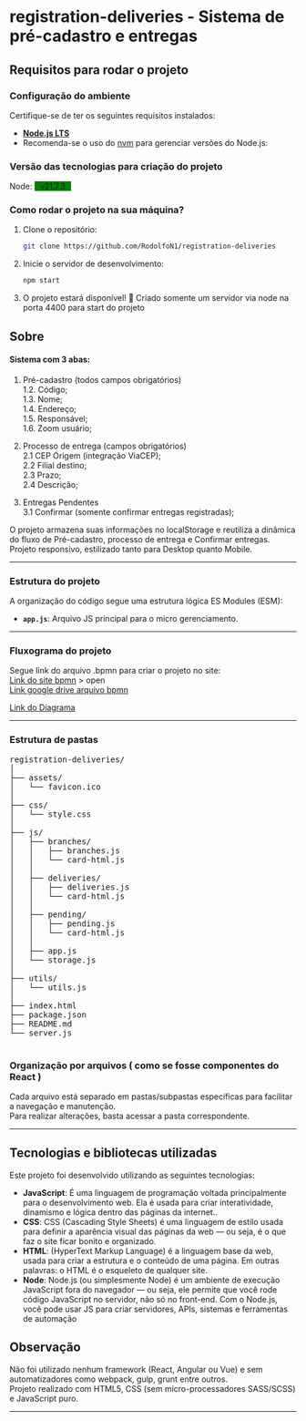 # registration-deliveries - Sistema de pré-cadastro e entregas

## Requisitos para rodar o projeto

### Configuração do ambiente

Certifique-se de ter os seguintes requisitos instalados:

- **[Node.js LTS](https://nodejs.org/en)**  
- Recomenda-se o uso do [nvm](https://github.com/nvm-sh/nvm) para gerenciar versões do Node.js:

### Versão das tecnologias para criação do projeto

Node: <span style="background:green;padding:0 10px">v21.7.3</span> <br>

### Como rodar o projeto na sua máquina?

1. Clone o repositório:
   ```bash
   git clone https://github.com/RodolfoN1/registration-deliveries
   ```
2. Inicie o servidor de desenvolvimento:
   ```bash
   npm start
   ```
4. O projeto estará disponível! 🎉 Criado somente um servidor via node na porta 4400 para start do projeto



## Sobre

#### Sistema com 3 abas: 
1. Pré-cadastro (todos campos obrigatórios) <br />
    1.2. Código; <br />
    1.3. Nome; <br />
    1.4. Endereço; <br />
    1.5. Responsável; <br />
    1.6. Zoom usuário; <br />

2. Processo de entrega (campos obrigatórios) <br />
    2.1 CEP Origem (integração ViaCEP); <br /> 
    2.2 Filial destino; <br /> 
    2.3 Prazo; <br /> 
    2.4 Descrição; <br />                 
3. Entregas Pendentes <br />
    3.1 Confirmar (somente confirmar entregas registradas); <br />

O projeto armazena suas informações no localStorage e reutiliza a dinâmica do fluxo de Pré-cadastro, processo de entrega e Confirmar entregas. <br />
Projeto responsivo, estilizado tanto para Desktop quanto Mobile.

---  

### Estrutura do projeto

A organização do código segue uma estrutura lógica ES Modules (ESM):
- **`app.js`**: Arquivo JS principal para o micro gerenciamento.  

--- 

### Fluxograma do projeto

Segue link do arquivo .bpmn para criar o projeto no site: <br />
[Link do site bpmn](docs/diagrama.bpmn) > open <br />
[Link google drive arquivo bpmn](https://drive.google.com/file/d/1RPv1Bb2vt4jna75hMJzUgi0tl-1Md2X0/view?usp=sharing)

<div>
<a href="https://github.dev/RodolfoN1/registration-deliveries/blob/dev/assets/diagram.svg" target="_blank" rel="noopener noreferrer">
    Link do Diagrama
</a>
</div>

--- 

### Estrutura de pastas

<pre>
registration-deliveries/
│
├── assets/
│   └── favicon.ico
│
├── css/
│   └── style.css
│
├── js/
│   ├── branches/
│   │   ├── branches.js
│   │   └── card-html.js
│   │
│   ├── deliveries/
│   │   ├── deliveries.js
│   │   └── card-html.js
│   │
│   ├── pending/
│   │   ├── pending.js
│   │   └── card-html.js
│   │
│   ├── app.js
│   └── storage.js
│
├── utils/
│   └── utils.js
│
├── index.html
├── package.json
├── README.md
└── server.js

</pre>


### Organização por arquivos ( como se fosse componentes do React )

Cada arquivo está separado em pastas/subpastas específicas para facilitar a navegação e manutenção.  
Para realizar alterações, basta acessar a pasta correspondente.

---

## Tecnologias e bibliotecas utilizadas

Este projeto foi desenvolvido utilizando as seguintes tecnologias:

- **JavaScript**: É uma linguagem de programação voltada principalmente para o desenvolvimento web.
Ela é usada para criar interatividade, dinamismo e lógica dentro das páginas da internet..  
- **CSS**: CSS (Cascading Style Sheets) é uma linguagem de estilo usada para definir a aparência visual das páginas da web — ou seja, é o que faz o site ficar bonito e organizado.  
- **HTML**: (HyperText Markup Language) é a linguagem base da web, usada para criar a estrutura e o conteúdo de uma página.
Em outras palavras: o HTML é o esqueleto de qualquer site.
- **Node**: Node.js (ou simplesmente Node) é um ambiente de execução JavaScript fora do navegador — ou seja, ele permite que você rode código JavaScript no servidor, não só no front-end.
Com o Node.js, você pode usar JS para criar servidores, APIs, sistemas e ferramentas de automação

## Observação
Não foi utilizado nenhum framework (React, Angular ou Vue) e sem automatizadores como webpack, gulp, grunt entre outros. <br />
Projeto realizado com HTML5, CSS (sem micro-processadores SASS/SCSS) e JavaScript puro.

---

